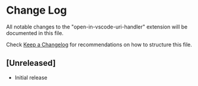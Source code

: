 # Change Log

All notable changes to the "open-in-vscode-uri-handler" extension will be documented in this file.

Check [Keep a Changelog](http://keepachangelog.com/) for recommendations on how to structure this file.

## [Unreleased]

- Initial release